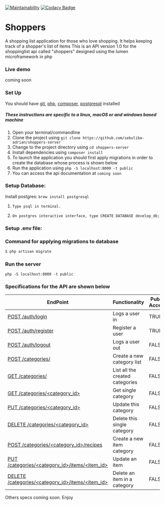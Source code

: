 [![Maintainability](https://api.codeclimate.com/v1/badges/8342c5405bb4ba42ddbc/maintainability)](https://codeclimate.com/github/Sebuliba-Adrian/shoppers-server/maintainability)
[![Codacy Badge](https://api.codacy.com/project/badge/Grade/1c6152c691e44929addfdc5ecca67f2d)](https://www.codacy.com/project/Sebuliba-Adrian/shoppers-server/dashboard?utm_source=github.com&amp;utm_medium=referral&amp;utm_content=Sebuliba-Adrian/shoppers-server&amp;utm_campaign=Badge_Grade_Dashboard)
# Shoppers
A shopping list application for those who love shopping. It helps keeping track of a shopper's list of items
This is an API version 1.0 for the shoppinglist api called "shoppers" designed using the lumen microframework in php

### Live demo
coming soon

### Set Up
You should have [git](https://git-scm.com/), [php](http://www.php.net/), [composer](https://getcomposer.org/), [postgresql](https://www.postgresql.org/) installed
##### These instructions are specific to a linux, macOS or and windows based machine
1. Open your terminal/commandline
2. Clone the project using `git clone https://github.com/sebuliba-adrian/shoppers-server`
3. Change to the project directory using `cd shoppers-server`
4. Install dependencies using `composer install`
6. To launch the application you should first apply migrations in order to create the database whose process is shown below
7. Run the application using `php -S localhost:8000 -t public`
8. You can access the api documentation at 
`coming soon`


### Setup Database:

Install postgres: ```brew install postgresql```

1. ```Type psql in terminal.```

2. ```On postgres interactive interface, type CREATE DATABASE develop_db;```

### Setup .env file:

### Command for  applying migrations to database

```sh
$ php artisan migrate
```

### Run the server
 ```php -S localhost:8000 -t public```


### Specifications for the API are shown below

| EndPoint | Functionality | Public Access |
| -------- | ------------- | ------------- |
| [ POST /auth/login ](#) | Logs a user in | TRUE |
| [ POST /auth/register ](#) | Register a user | TRUE |
| [ POST /auth/logout ](#) | Logs a user out | FALSE |
| [ POST /categories/ ](#) | Create a new category list | FALSE |
| [ GET /categories/ ](#) | List all the created categories | FALSE |
| [ GET /categories/\<category_id> ](#) | Get single category | FALSE |
| [ PUT /categories/\<category_id> ](#) | Update this category | FALSE |
| [ DELETE /categories/\<category_id> ](#) | Delete this single category | FALSE |
| [ POST /categories/\<category_id>/recipes ](#) | Create a new item category | FALSE |
| [ PUT /categories/\<category_id>/items/<item_id> ](#) | Update an item | FALSE |
| [ DELETE /categories/\<category_id>/items/<item_id> ](#) | Delete an item in a category | FALSE |

Others specs coming soon. Enjoy
